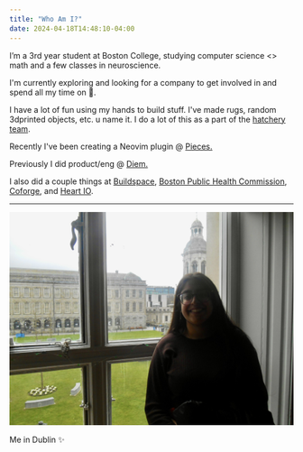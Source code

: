 ```yaml
---
title: "Who Am I?"
date: 2024-04-18T14:48:10-04:00
---
```

I’m a 3rd year student at Boston College, studying computer science <> math and a few classes in neuroscience.

I'm currently exploring and looking for a company to get involved in and spend all my time on 🦤.

I have a lot of fun using my hands to build stuff. I've made rugs, random 3dprinted objects, etc. u name it. I do a lot of this as a part of the [hatchery team](https://design-innovation.bc.edu/makerspaces/).

Recently I've been creating a Neovim plugin @ [Pieces.](https://pieces.app/)

Previously I did product/eng @ [Diem.](https://www.askdiem.com/)

I also did a couple things at [Buildspace](https://buildspace.so/), [Boston Public Health Commission](https://www.boston.gov/government/cabinets/boston-public-health-commission), [Coforge](https://www.coforge.com/), and [Heart IO](https://www.heartio.ai/).

- - -

![Jasroop's Profile Picture](/content/posts/me.JPG)

Me in Dublin ✨
